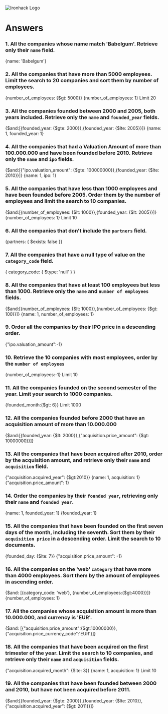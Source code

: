 ![Ironhack Logo](https://i.imgur.com/1QgrNNw.png)

# Answers

### 1. All the companies whose name match 'Babelgum'. Retrieve only their `name` field.
{name: 'Babelgum'}
<!-- Your Code Goes Here -->

### 2. All the companies that have more than 5000 employees. Limit the search to 20 companies and sort them by **number of employees**.
{number_of_employees: {$gt: 5000}} {number_of_employees: 1} Limit 20
<!-- Your Code Goes Here -->

### 3. All the companies founded between 2000 and 2005, both years included. Retrieve only the `name` and `founded_year` fields.
{$and:[{founded_year: {$gte: 2000}},{founded_year: {$lte: 2005}}]} {name: 1, founded_year: 1}
<!-- Your Code Goes Here -->

### 4. All the companies that had a Valuation Amount of more than 100.000.000 and have been founded before 2010. Retrieve only the `name` and `ipo` fields.
{$and:[{"ipo.valuation_amount": {$gte: 100000000}},{founded_year: {$lte: 2010}}]} {name: 1, ipo: 1}
<!-- Your Code Goes Here -->

### 5. All the companies that have less than 1000 employees and have been founded before 2005. Order them by the number of employees and limit the search to 10 companies.
{$and:[{number_of_employees: {$lt: 1000}},{founded_year: {$lt: 2005}}]} {number_of_employees: 1} Limit 10
<!-- Your Code Goes Here -->

### 6. All the companies that don't include the `partners` field.
{partners: { $exists: false }}
<!-- Your Code Goes Here -->

### 7. All the companies that have a null type of value on the `category_code` field.
{ category_code: { $type: 'null' } }  
<!-- Your Code Goes Here -->

### 8. All the companies that have at least 100 employees but less than 1000. Retrieve only the `name` and `number of employees` fields.
{$and:[{number_of_employees: {$lt: 1000}},{number_of_employees: {$gt: 100}}]} {name: 1, number_of_employees: 1}
<!-- Your Code Goes Here -->

### 9. Order all the companies by their IPO price in a descending order.
{"ipo.valuation_amount":-1}
<!-- Your Code Goes Here -->

### 10. Retrieve the 10 companies with most employees, order by the `number of employees`
{number_of_employees:-1} Limit 10
<!-- Your Code Goes Here -->

### 11. All the companies founded on the second semester of the year. Limit your search to 1000 companies.
{founded_month:{$gt: 6}} Limit 1000
<!-- Your Code Goes Here -->

### 12. All the companies founded before 2000 that have an acquisition amount of more than 10.000.000
{$and:[{founded_year: {$lt: 2000}},{"acquisition.price_amount": {$gt: 10000000}}]}
<!-- Your Code Goes Here -->

### 13. All the companies that have been acquired after 2010, order by the acquisition amount, and retrieve only their `name` and `acquisition` field.
{"acquisition.acquired_year": {$gt:2010}} {name: 1, acquisition: 1} {"acquisition.price_amount": 1}
<!-- Your Code Goes Here -->

### 14. Order the companies by their `founded year`, retrieving only their `name` and `founded year`.
{name: 1, founded_year: 1} {founded_year: 1}
<!-- Your Code Goes Here -->

### 15. All the companies that have been founded on the first seven days of the month, including the seventh. Sort them by their `acquisition price` in a descending order. Limit the search to 10 documents.
{founded_day: {$lte: 7}} {"acquisition.price_amount": -1}
<!-- Your Code Goes Here -->

### 16. All the companies on the 'web' `category` that have more than 4000 employees. Sort them by the amount of employees in ascending order.
{$and: [{category_code: 'web'}, {number_of_employees:{$gt:4000}}]} {number_of_employees: 1}
<!-- Your Code Goes Here -->

### 17. All the companies whose acquisition amount is more than 10.000.000, and currency is 'EUR'.
{$and: [{"acquisition.price_amount":{$gt:10000000}}, {"acquisition.price_currency_code":'EUR'}]}
<!-- Your Code Goes Here -->

### 18. All the companies that have been acquired on the first trimester of the year. Limit the search to 10 companies, and retrieve only their `name` and `acquisition` fields.
{"acquisition.acquired_month": {$lte: 3}} {name: 1, acquisition: 1} Limit 10
<!-- Your Code Goes Here -->

### 19. All the companies that have been founded between 2000 and 2010, but have not been acquired before 2011.
{$and:[{founded_year: {$gte: 2000}},{founded_year: {$lte: 2010}}, {"acquisition.acquired_year": {$gt: 2011}}]}
<!-- Your Code Goes Here -->
